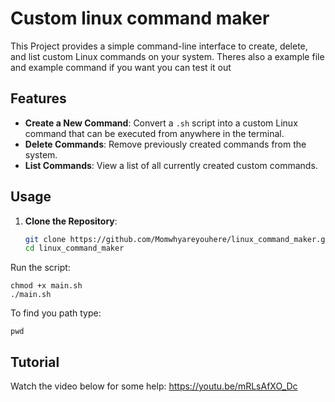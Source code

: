 # Custom linux command maker

This Project provides a simple command-line interface to create, delete, and list custom Linux commands on your system.
Theres also a example file and example command if you want you can test it out

## Features

- **Create a New Command**: Convert a `.sh` script into a custom Linux command that can be executed from anywhere in the terminal.
- **Delete Commands**: Remove previously created commands from the system.
- **List Commands**: View a list of all currently created custom commands.


## Usage

1. **Clone the Repository**:
   ```bash
   git clone https://github.com/Momwhyareyouhere/linux_command_maker.git
   cd linux_command_maker
   ```
Run the script:
```
chmod +x main.sh
./main.sh
```

To find you path type:
```
pwd
```


## Tutorial
Watch the video below for some help:
https://youtu.be/mRLsAfXO_Dc




